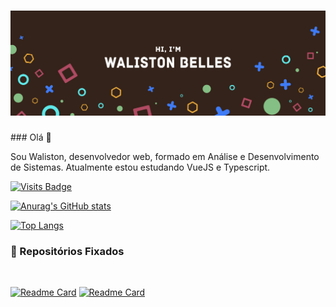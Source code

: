 <h1 align="center">
  <img alt="Logo" title="#" src="logo.png" />
</h1>
### Olá 👋

Sou Waliston, desenvolvedor web, formado em Análise e Desenvolvimento de Sistemas. Atualmente estou estudando VueJS e Typescript.

[![Visits Badge](https://badges.pufler.dev/visits/WalistonBelles/WalistonBelles)](https://badges.pufler.dev/visits/{WalistonBelles}/{WalistonBelles})

[![Anurag's GitHub stats](https://github-readme-stats.vercel.app/api?username=WalistonBelles&?count_private=true&show_icons=true&theme=default&title_color=fa8c00)](https://github.com/anuraghazra/github-readme-stats)

[![Top Langs](https://github-readme-stats.vercel.app/api/top-langs/?username=WalistonBelles&layout=compact&title_color=fa8c00)](https://github.com/anuraghazra/github-readme-stats)

### 📌 Repositórios Fixados
<br>

[![Readme Card](https://github-readme-stats.vercel.app/api/pin/?username=WalistonBelles&repo=consus&title_color=fa8c00&theme=default_repocar)](https://github.com/anuraghazra/github-readme-stats)
[![Readme Card](https://github-readme-stats.vercel.app/api/pin/?username=WalistonBelles&repo=FalconPRESS&title_color=fa8c00&theme=default_repocar)](https://github.com/anuraghazra/github-readme-stats)









